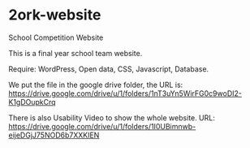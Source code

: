 # 2ork-website
School Competition Website

This is a final year school team website. 

Require: WordPress, Open data, CSS, Javascript, Database.

We put the file in the google drive folder, the URL is: https://drive.google.com/drive/u/1/folders/1nT3uYn5WirFG0c9woDI2-K1gDOupkCrq

There is also Usability Video to show the whole website. URL: https://drive.google.com/drive/u/1/folders/1I0UBimnwb-eijeDGjJ75NOD6b7XXKIEN
